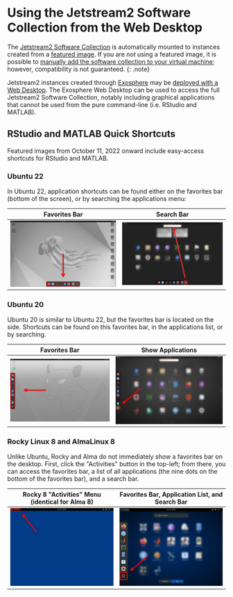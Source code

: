 # Using the Jetstream2 Software Collection from the Web Desktop

The [Jetstream2 Software Collection](software.md) is automatically mounted to instances created from a [featured image](featured.md). If you are *not* using a featured image, it is possible to [manually add the software collection to your virtual machine](../usingsoftware-cli/#manually-adding-the-software-collection-to-a-non-featured-virtual-machine); however, compatibility is not guaranteed.
{: .note}

Jetstream2 instances created through [Exosphere](../ui/exo/exo.md) may be [deployed with a Web Desktop](../../ui/exo/create_instance/#configure-instance). The Exosphere Web Desktop can be used to access the full Jetstream2 Software Collection, notably including graphical applications that cannot be used from the pure command-line (i.e. RStudio and MATLAB). 

## RStudio and MATLAB Quick Shortcuts

Featured images from October 11, 2022 onward include easy-access shortcuts for RStudio and MATLAB.

### Ubuntu 22

In Ubuntu 22, application shortcuts can be found either on the favorites bar (bottom of the screen), or by searching the applications menu:

|           Favorites Bar                                                                              | Search Bar                                                                                           |
|------------------------------------------------------------------------------------------------------|------------------------------------------------------------------------------------------------------|
| ![A screenshot showing the location of the Ubuntu 22.04 favorites bar](../images/u22-desktop.png) | ![A screenshot highlighting the location of the Ubuntu 22.04 search bar](../images/u22-search.png)|

### Ubuntu 20

Ubuntu 20 is similar to Ubuntu 22, but the favorites bar is located on the side. Shortcuts can be found on this favorites bar, in the applications list, or by searching.

| Favorites Bar                                                                                        | Show Applications                                                                                                        |
|------------------------------------------------------------------------------------------------------|--------------------------------------------------------------------------------------------------------------------------|
| ![A screenshot showing the location of the Ubuntu 20.04 favorites bar](../images/u20-desktop.png) | ![A screenshot highlighting the location of the "Show Applications" button in Ubuntu 20](../images/u20-apps-menu.png) |

### Rocky Linux 8 and AlmaLinux 8

Unlike Ubuntu, Rocky and Alma do not immediately show a favorites bar on the desktop. First, click the "Activities" button in the top-left; from there, you can access the favorites bar, a list of all applications (the nine dots on the bottom of the favorites bar), and a search bar. 

| Rocky 8 "Activities" Menu (identical for Alma 8)                                                           | Favorites Bar, Application List, and Search Bar                                                                         |
|------------------------------------------------------------------------------------------------------------|-------------------------------------------------------------------------------------------------------------------------|
| ![A screenshot showing the location of the Rocky/Alma 8 "Activities" menu](../images/rocky-desktop.png) | ![A screenshot highlighting the location of the "Show Applications" button in Rocky 8](../images/rocky-apps-menu.png)|